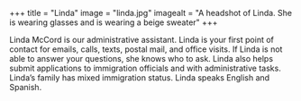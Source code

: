 +++
title = "Linda"
image = "linda.jpg"
imagealt = "A headshot of Linda. She is wearing glasses and is wearing a beige sweater"
+++

Linda McCord is our administrative assistant. Linda is your first point of contact for emails, calls, texts, postal mail, and office visits. If Linda is not able to answer your questions, she knows who to ask. Linda also helps submit applications to immigration officials and with administrative tasks. Linda’s family has mixed immigration status. Linda speaks English and Spanish.
